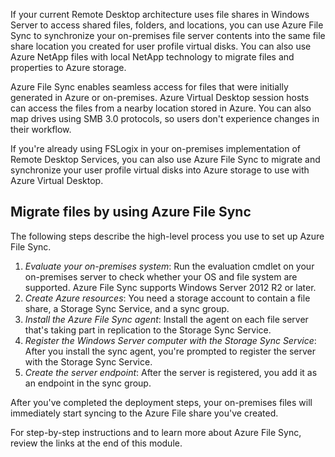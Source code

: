 If your current Remote Desktop architecture uses file shares in Windows Server to access shared files, folders, and locations, you can use Azure File Sync to synchronize your on-premises file server contents into the same file share location you created for user profile virtual disks. You can also use Azure NetApp files with local NetApp technology to migrate files and properties to Azure storage. 

Azure File Sync enables seamless access for files that were initially generated in Azure or on-premises. Azure Virtual Desktop session hosts can access the files from a nearby location stored in Azure. You can also map drives using SMB 3.0 protocols, so users don't experience changes in their workflow.  

If you're already using FSLogix in your on-premises implementation of Remote Desktop Services, you can also use Azure File Sync to migrate and synchronize your user profile virtual disks into Azure storage to use with Azure Virtual Desktop.

## Migrate files by using Azure File Sync

The following steps describe the high-level process you use to set up Azure File Sync. 

1. *Evaluate your on-premises system*:  Run the evaluation cmdlet on your on-premises server to check whether your OS and file system are supported. Azure File Sync supports Windows Server 2012 R2 or later.
1. *Create Azure resources*: You need a storage account to contain a file share, a Storage Sync Service, and a sync group.
1. *Install the Azure File Sync agent*: Install the agent on each file server that's taking part in replication to the Storage Sync Service.
1. *Register the Windows Server computer with the Storage Sync Service*: After you install the sync agent, you're prompted to register the server with the Storage Sync Service.
1. *Create the server endpoint*: After the server is registered, you add it as an endpoint in the sync group.

After you've completed the deployment steps, your on-premises files will immediately start syncing to the Azure File share you've created.

For step-by-step instructions and to learn more about Azure File Sync, review the links at the end of this module.